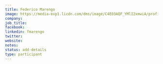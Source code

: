```yaml
---
title: Federico Marengo
image: https://media-exp1.licdn.com/dms/image/C4E03AQF_YMlI2xmwiA/profile-displayphoto-shrink_400_400/0/1598086082558?e=1637193600&v=beta&t=HVlYl2W00PAWq818EyyiK3l81MQJLHRYQ33JByx4I7Y
company:
job_title:
facebook:
linkedin: fmarengo
twitter:
website:
notes:
status: add-details
type: participant
---
```


<!-- put more details about participant here -->

